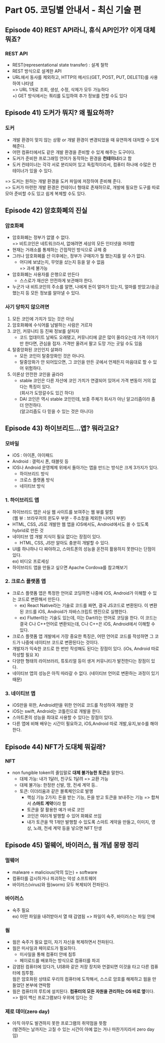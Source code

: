 # Part 05. 코딩별 안내서 - 최신 기술 편

## Episode 40) REST API라니, 휴식 API인가? 이게 대체 뭐죠?

### REST API

-   REST(representational state transfer) : 설계 철학
-   REST 방식으로 설계한 API
-   URL에서 동사를 제외하고, HTTP의 메서드(GET, POST, PUT, DELETE)를 사용하여 나타냄  
    => URL 1개로 조회, 생성, 수정, 삭제가 모두 가능하다  
    +) GET 방식에서는 쿼리를 도입하여 추가 정보를 전할 수도 있다

## Episode 41) 도커가 뭐지? 왜 필요하까?

### 도커

-   개발 환경이 맞지 않는 상황 or 개발 환경이 변경되었을 때 유연하게 대처할 수 있게 해준다.
-   어떤 컴퓨터에서도 같은 개발 환경을 준비할 수 있게 해주는 도구이다.
-   도커가 준비한 프로그래밍 언어가 동작하는 환경을 **컨테이너**라고 함
-   도커 컨테이너는 각각 서로 분리되어 있고 독립적이라서, 컴퓨터 하나에 수많은 컨테이너가 있을 수 있다.

=> 도커는 원하는 개발 환경을 도커 파일에 저장하여 준비해 준다.  
=> 도커가 마련한 개발 환경은 컨테이너 형태로 존재하므로, 개발에 필요한 도구를 따로 모아 준비할 수도 있고 쉽게 복제할 수도 있다.

## Episode 42) 암호화폐의 진실

### 암호화폐

-   암호화폐는 정부가 없앨 수 없다.  
    => 비트코인은 네트워크라서, 없애려면 세상의 모든 인터넷을 꺼야함
-   현재는 거래소를 통제하는 간접적인 방식으로 규제 중
-   그러나 암호화폐를 산 이후에는, 정부가 구매자가 뭘 했는지를 알 수가 없다.
    -   어디에 보냈는지, 무엇을 샀는지 등을 알 수 없음  
        => 과세 불가능
-   암호화폐는 사용자를 은행으로 만든다
    -   스스로가 재산은 안전하게 보관해야 한다.
-   누군가 내 비트코인의 주소를 알면, 나에게 돈이 얼마가 있는지, 얼마를 받았고/송금했는지 등 모든 정보를 알아낼 수 있다.

### 사기 당하지 않으려면

1. 모든 코인에 가치가 있는 것은 아님
2. 암호화폐에 수식어를 남발하는 사람은 거르자
3. 코인, 커뮤니티 등 진짜 정보를 살피자
    - 코드 업데이트 날짜도 오래됐고, 커뮤니티에 글은 많이 올라오는데 가격 이야기만 한다면, 관심을 접자. 가격만 올려서 팔고 도망 가는 곳일 수도 있음
4. 탈중앙화된 코인인지 살펴라
    - 모든 코인이 탈중앙화인 것은 아니다.
    - 탈중앙화가 안 되어있으면, 그 코인을 만든 곳에서 언제든지 마음대로 할 수 있어 위험하다.
5. 이론상 안전한 코인을 골라라
    - stable 코인은 다른 자산에 코인 가치가 연결되어 있어서 가격 변동이 거의 없다는 특징이 있다.  
      (회사가 도망갈수도 있긴 하다)
    - DAI 코인은 역시 stable 코인인데, 보증 주체가 회사가 아닌 알고리즘이라 좀 더 안전하다.  
      (알고리즘도 다 믿을 수 있는 것은 아니다)

## Episode 43) 하이브리드...앱? 뭐라고요?

### 모바일

-   iOS : 아이폰, 아이패드
-   Android : 갤럭시 폰, 태블릿 등
-   IOS나 Android 운영체제 위에서 돌아가는 앱을 만드는 방식은 크게 3가지가 있다.
    -   하이브리드 방식
    -   크로스 플랫폼 방식
    -   네이티브 방식

### 1. 하이브리드 앱

-   하이브리드 앱은 사실 웹 사이트를 보여주는 웹 뷰를 말함  
    (웹 뷰 : 브라우저의 윈도우 부분 - 주소창을 제외한 나머지 부분)
-   HTML, CSS, JS로 개발한 웹 앱을 iOS에서도, Android에서도 쓸 수 있도록 hybrid로 만든 것
-   네이티브 앱 개발 지식이 필요 없다는 장점이 있다.
    -   HTML, CSS, JS만 알아도 충분히 개발할 수 있다.
-   UI를 하나하나 다 짜야하고, 스마트폰의 성능을 온전히 활용하지 못한다는 단점이 있다.  
    ex) 비디오 프로세싱
-   하이브리드 앱을 만들고 싶으면 Apache Cordova를 참고해보기

### 2. 크로스 플랫폼 앱

-   크로스 플랫폼 앱은 특정한 언어로 코딩하면 나중에 iOS, Android가 이해할 수 있는 코드로 변환해서 만든다.
    -   ex) React Native라는 기술로 코드를 짜면, 결국 JS코드로 변환된다. 이 변환된 코드를 iOS, Android가 자바스크립트 엔진으로 실행한다.
    -   ex) Flutter라는 기술도 있는데, 이는 Dart라는 언어로 코딩을 한다. 이 코드는 결국 C나 C++언어로 변환되는데, C나 C++은 iOS, Android에서 이해할 수 있다.
-   크로스 플랫폼 앱 개발에서 가장 중요한 특징은, 어떤 언어로 코드를 작성하면 그 코드가 나중에 네이티브 코드로 변환된다는 것이다.
-   개발자가 익숙한 코드로 한 번만 작성해도 된다는 장점이 있다. (iOs, Android 따로 작성할 필요 X)
-   다양한 형태의 라이브러리, 튜토리얼 등이 생겨 커뮤니티가 발전한다는 장점이 있다.
-   네이티브 앱의 성능은 아직 따라갈 수 없다. (네이티브 언어로 변환하는 과정이 있기 때문)

### 3. 네이티브 앱

-   iOS만을 위한, Android만을 위한 언어로 코드를 작성하여 개발한 것
-   iOS는 swift, Android는 코틀린으로 개발을 한다.
-   스마트폰의 성능을 최대로 사용할 수 있다는 장점이 있다.
-   다른 앱에 비해 배우는 시간이 필요하고, iOS,Android 따로 개발,유지,보수를 해야한다.

## Episode 44) NFT가 도대체 뭐길래?

### NFT

-   non fungible token의 줄임말로 **대체 불가능한 토큰**을 말한다.
    -   대체 가능: 내가 1달러, 친구도 1달려 => 교환 가능
    -   대체 불가능: 한정판 신발, 땅, 전세 계약 등..
    -   토큰: 이더리움과 같은 블록체인으로 발행
        -   핵심 기능 2가지: 돈을 받는 기능, 돈을 받고 토큰을 보내주는 기능 => 합쳐서 **스마트 계약**이라 함
        -   토큰을 잘 활용한 예가 바로 코인
        -   코인은 여러개 발행할 수 있어 화폐로 쓰임
        -   내가 토큰을 딱 1개만 발행할 수 있도록 스마트 계약을 만들고, 이미지, 영상, 노래, 전세 계약 등을 넣으면 NFT 탄생

## Episode 45) 멀웨어, 바이러스, 웜 개념 몽땅 정리

### 멀웨어

-   malware = malicious(악의 있는) + software
-   컴퓨터를 감시하거나 파괴하는 악성 소프트웨어
-   바이러스(virus)와 웜(worm) 모두 복제되어 전파된다.

### 바이러스

-   숙주 필요  
    ex) 어떤 파일을 내려받아서 열 때 감염됨 => 파일이 숙주, 바이러스는 파일 안에

### 웜

-   웜은 숙주가 필요 없이, 자기 자신을 복제하면서 전파된다.
-   웜은 미사일과 페이로드가 필요하다.
    -   미사일을 통해 컴퓨터 안에 침투
    -   페이로드를 배포하는 방식으로 컴퓨터를 파괴
-   감염된 컴퓨터에 있다가, USB와 같은 저장 장치와 연결되면 이것을 타고 다른 컴퓨터에 침투함.  
    웜은 암호화된 상태로 우리의 컴퓨터에 도착해서, 스스로 암호를 해제하고 웜을 만들었던 본부에 연락함
-   웜은 컴퓨터의 루트에 설치된다. **컴퓨터의 모든 자원을 관리하는 OS 바로 옆**이다.  
    => 웜이 백신 프로그램보다 우위에 있다는 것

### 제로 데이(zero day)

-   아직 아무도 발견하지 못한 프로그램의 취약점을 뜻함  
    (발견하는 날까지는 고칠 수 있는 시간이 아예 없는 거나 마찬가지라서 zero day임)
